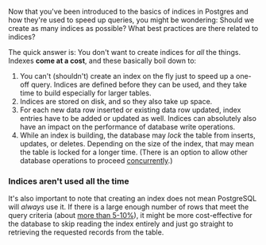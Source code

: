 Now that you've been introduced to the basics of indices in Postgres and 
how they're used to speed up queries, you might be wondering: Should we create
 as many indices as possible? What best practices are there related to indices?

The quick answer is: You don't want to create indices for _all_ the things. 
Indexes **come at a cost**, and these basically boil down to:

1. You can't (shouldn't) create an index on the fly just to speed up a one-off 
query. Indices are defined before they can be used, and they take time to build
 especially for larger tables. 
2. Indices are stored on disk, and so they also take up space. 
3. For each new data row inserted or existing data row updated, index entries 
have to be added or updated as well. Indices can absolutely also have an impact
 on the performance of database write operations.
4. While an index is building, the database may _lock_ the table from inserts, 
updates, or deletes. Depending on the size of the index, that may mean the 
table is locked for a longer time. (There is an option to allow other database 
operations to proceed [concurrently](https://www.postgresql.org/docs/current/sql-createindex.html#SQL-CREATEINDEX-CONCURRENTLY).)

### Indices aren't used all the time

It's also important to note that creating an index does not mean PostgreSQL 
will _always_ use it. If there is a large enough number of rows that meet the 
query criteria (about [more than 5-10%](https://thoughtbot.com/blog/why-postgres-wont-always-use-an-index#how-indexes-are-used)),
 it might be more cost-effective for the database to skip reading the index 
entirely and just go straight to retrieving the requested records from the 
table.
